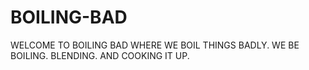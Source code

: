 # BOILING-BAD
WELCOME TO BOILING BAD WHERE WE BOIL THINGS BADLY. WE BE BOILING. BLENDING. AND COOKING IT UP.
